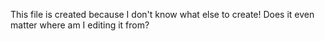 This file is created because I don't know what else to create! Does it even matter where am I editing it from?